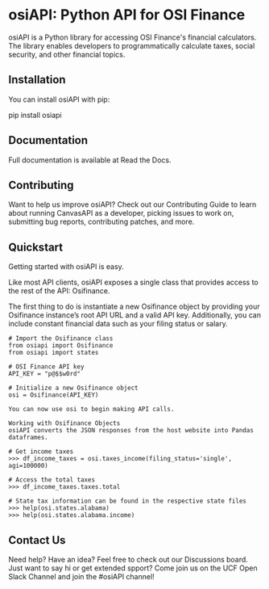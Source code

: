# osiAPI: Python API for OSI Finance
osiAPI is a Python library for accessing OSI Finance's financial calculators. The library enables developers to programmatically calculate taxes, social security, and other financial topics.


## Installation
You can install osiAPI with pip:

pip install osiapi


## Documentation
Full documentation is available at Read the Docs.


## Contributing
Want to help us improve osiAPI? Check out our Contributing Guide to learn about running CanvasAPI as a developer, picking issues to work on, submitting bug reports, contributing patches, and more.

## Quickstart
Getting started with osiAPI is easy.

Like most API clients, osiAPI exposes a single class that provides access to the rest of the API: Osifinance.

The first thing to do is instantiate a new Osifinance object by providing your Osifinance instance’s root API URL and a valid API key. Additionally, you can include constant financial data such as your filing status or salary.

```
# Import the Osifinance class
from osiapi import Osifinance
from osiapi import states

# OSI Finance API key
API_KEY = "p@$$w0rd"

# Initialize a new Osifinance object
osi = Osifinance(API_KEY)

You can now use osi to begin making API calls.

Working with Osifinance Objects
osiAPI converts the JSON responses from the host website into Pandas dataframes.

# Get income taxes
>>> df_income_taxes = osi.taxes_income(filing_status='single', agi=100000)

# Access the total taxes
>>> df_income_taxes.taxes.total

# State tax information can be found in the respective state files
>>> help(osi.states.alabama)
>>> help(osi.states.alabama.income)
```


## Contact Us
Need help? Have an idea? Feel free to check out our Discussions board. Just want to say hi or get extended spport? Come join us on the UCF Open Slack Channel and join the #osiAPI channel!
